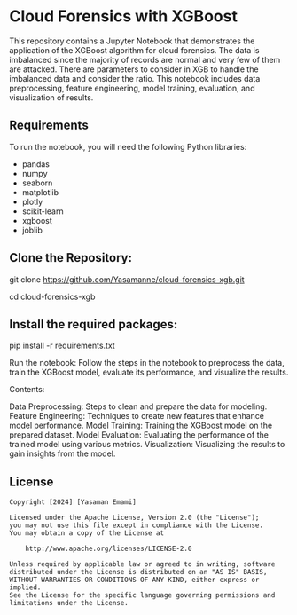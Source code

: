# Cloud Forensics with XGBoost

This repository contains a Jupyter Notebook that demonstrates the application of the XGBoost algorithm for cloud forensics. The data is imbalanced since the majority of records are normal and very few of them are attacked. There are parameters to consider in XGB to handle the imbalanced data and consider the ratio. This notebook includes data preprocessing, feature engineering, model training, evaluation, and visualization of results.

## Requirements

To run the notebook, you will need the following Python libraries:

- pandas
- numpy
- seaborn
- matplotlib
- plotly
- scikit-learn
- xgboost
- joblib

## Clone the Repository:

git clone https://github.com/Yasamanne/cloud-forensics-xgb.git

cd cloud-forensics-xgb

## Install the required packages:

pip install -r requirements.txt

Run the notebook:
Follow the steps in the notebook to preprocess the data, train the XGBoost model, evaluate its performance, and visualize the results.

Contents:

Data Preprocessing: Steps to clean and prepare the data for modeling.
Feature Engineering: Techniques to create new features that enhance model performance.
Model Training: Training the XGBoost model on the prepared dataset.
Model Evaluation: Evaluating the performance of the trained model using various metrics.
Visualization: Visualizing the results to gain insights from the model.


## License

    Copyright [2024] [Yasaman Emami]

    Licensed under the Apache License, Version 2.0 (the "License");
    you may not use this file except in compliance with the License.
    You may obtain a copy of the License at

        http://www.apache.org/licenses/LICENSE-2.0

    Unless required by applicable law or agreed to in writing, software
    distributed under the License is distributed on an "AS IS" BASIS,
    WITHOUT WARRANTIES OR CONDITIONS OF ANY KIND, either express or implied.
    See the License for the specific language governing permissions and
    limitations under the License.
